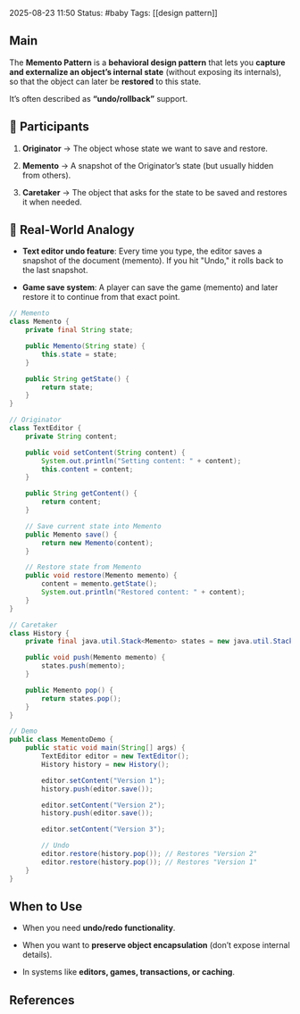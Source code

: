 2025-08-23 11:50
Status: #baby
Tags: [[design pattern]]
## Main
The **Memento Pattern** is a **behavioral design pattern** that lets you **capture and externalize an object’s internal state** (without exposing its internals), so that the object can later be **restored** to this state.

It’s often described as **“undo/rollback”** support.

## 🔹 Participants

1. **Originator** → The object whose state we want to save and restore.
    
2. **Memento** → A snapshot of the Originator’s state (but usually hidden from others).
    
3. **Caretaker** → The object that asks for the state to be saved and restores it when needed.

## 🔹 Real-World Analogy

- **Text editor undo feature**: Every time you type, the editor saves a snapshot of the document (memento). If you hit "Undo," it rolls back to the last snapshot.
    
- **Game save system**: A player can save the game (memento) and later restore it to continue from that exact point.

```java
// Memento
class Memento {
    private final String state;

    public Memento(String state) {
        this.state = state;
    }

    public String getState() {
        return state;
    }
}

// Originator
class TextEditor {
    private String content;

    public void setContent(String content) {
        System.out.println("Setting content: " + content);
        this.content = content;
    }

    public String getContent() {
        return content;
    }

    // Save current state into Memento
    public Memento save() {
        return new Memento(content);
    }

    // Restore state from Memento
    public void restore(Memento memento) {
        content = memento.getState();
        System.out.println("Restored content: " + content);
    }
}

// Caretaker
class History {
    private final java.util.Stack<Memento> states = new java.util.Stack<>();

    public void push(Memento memento) {
        states.push(memento);
    }

    public Memento pop() {
        return states.pop();
    }
}

// Demo
public class MementoDemo {
    public static void main(String[] args) {
        TextEditor editor = new TextEditor();
        History history = new History();

        editor.setContent("Version 1");
        history.push(editor.save());

        editor.setContent("Version 2");
        history.push(editor.save());

        editor.setContent("Version 3");

        // Undo
        editor.restore(history.pop()); // Restores "Version 2"
        editor.restore(history.pop()); // Restores "Version 1"
    }
}

```

## When to Use

- When you need **undo/redo functionality**.
    
- When you want to **preserve object encapsulation** (don’t expose internal details).
    
- In systems like **editors, games, transactions, or caching**.

## References
